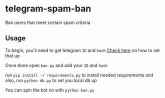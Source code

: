 # telegram-spam-ban
Ban users that meet certain spam criteria 

## Usage
To begin, you'll need to get telegram `ID` and `hash`
[Check here](https://docs.telethon.dev/en/stable/basic/signing-in.html) on how to set that up

Once done open `ban.py` and add your `ID` and `hash`

run `pip install -r requirements.py` to install needed requirements and also, run `python db.py` to set you local db up

You can spin the bot on with `python ban.py`
